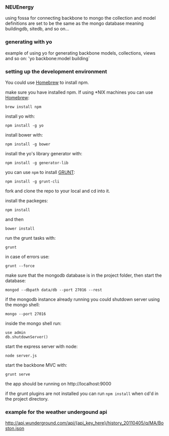 ### NEUEnergy

using fossa for connecting backbone to mongo
the collection and model definitions are set to be the same as the mongo database meaning buildingdb, sitedb, and so on...

### generating with yo
example of using yo for generating backbone models, collections, views and so on: 'yo backbone:model building`

### setting up the development environment

You could use [Homebrew](http://brew.sh) to install npm.

make sure you have installed npm. If using *NIX machines you can use [Homebrew](http://brew.sh):
```
brew install npm
```
install yo with:
```
npm install -g yo
```
install bower with:
```
npm install -g bower
```

install the yo's library generator with:
```
npm install -g generator-lib
```
you can use `npm` to install [GRUNT](http://gruntjs.com/getting-started):
```
npm install -g grunt-cli
```

fork and clone the repo to your local and cd into it.

install the packeges:
```
npm install
```
and then
```
bower install
``` 

run the grunt tasks with:
```
grunt
```

in case of errors use:
```
grunt --force
```

make sure that the mongodb database is in the project folder, then start the database:
```
mongod --dbpath data/db --port 27016 --rest
```

if the mongodb instance already running you could shutdown server using the mongo shell:
```
mongo --port 27016
```

inside the mongo shell run:
```
use admin
db.shutdownServer()
```

start the express server with node:
```
node server.js
```

start the backbone MVC with:
```
grunt serve
```

the app should be running on http://localhost:9000

if the grunt plugins are not installed you can run `npm install` when cd'd in the project directory.



### example for the weather undergound api
http://api.wunderground.com/api/{api_key_here}/history_20110405/q/MA/Boston.json
